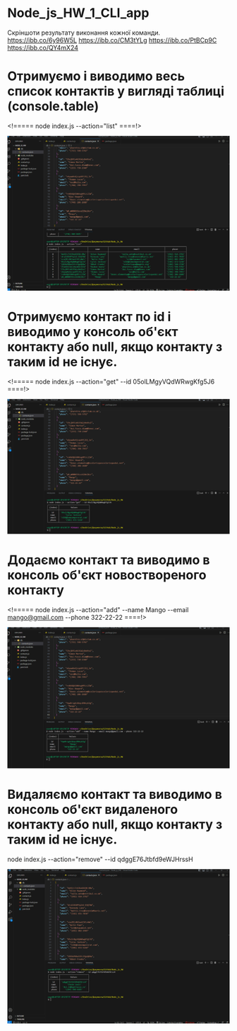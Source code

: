 # Node_js_HW_1_CLI_app

Cкріншоти результату виконання кожної команди.
https://ibb.co/6y96W5L
https://ibb.co/CM3tYLg
https://ibb.co/PtBCp9C
https://ibb.co/QY4mX24

# Отримуємо і виводимо весь список контактів у вигляді таблиці (console.table)
<!===== node index.js --action="list" ====!>

![Image alt](https://github.com/LesiaUKR/Node_js_HW-1-CLI-app/blob/main/assets/list_1.png)

# Отримуємо контакт по id і виводимо у консоль об'єкт контакту або null, якщо контакту з таким id не існує.
<!===== node index.js --action="get" --id 05olLMgyVQdWRwgKfg5J6 ====!>

![Image alt](https://github.com/LesiaUKR/Node_js_HW-1-CLI-app/blob/main/assets/get_2.png)

# Додаємо контакт та виводимо в консоль об'єкт новоствореного контакту
<!===== node index.js --action="add" --name Mango --email mango@gmail.com --phone 322-22-22 ====!>

![Image alt](https://github.com/LesiaUKR/Node_js_HW-1-CLI-app/blob/main/assets/add_3.png)

# Видаляємо контакт та виводимо в консоль об'єкт видаленого контакту або null, якщо контакту з таким id не існує.
node index.js --action="remove" --id qdggE76Jtbfd9eWJHrssH

![Image alt](https://github.com/LesiaUKR/Node_js_HW-1-CLI-app/blob/main/assets/remove_4.png)
